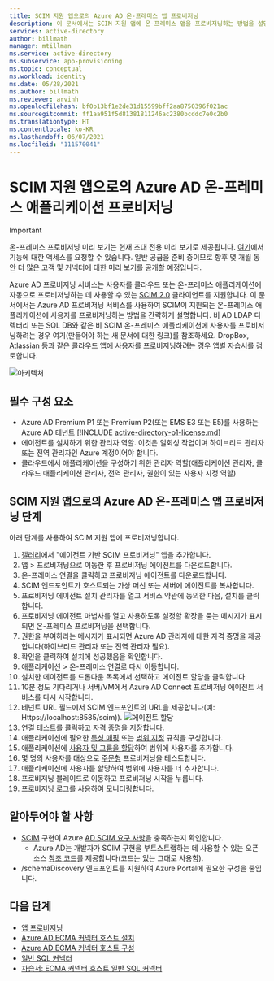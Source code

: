 ```yaml
---
title: SCIM 지원 앱으로의 Azure AD 온-프레미스 앱 프로비저닝
description: 이 문서에서는 SCIM 지원 앱에 온-프레미스 앱을 프로비저닝하는 방법을 설명합니다.
services: active-directory
author: billmath
manager: mtillman
ms.service: active-directory
ms.subservice: app-provisioning
ms.topic: conceptual
ms.workload: identity
ms.date: 05/28/2021
ms.author: billmath
ms.reviewer: arvinh
ms.openlocfilehash: bf0b13bf1e2de31d15599bff2aa8750396f021ac
ms.sourcegitcommit: ff1aa951f5d81381811246ac2380bcddc7e0c2b0
ms.translationtype: HT
ms.contentlocale: ko-KR
ms.lasthandoff: 06/07/2021
ms.locfileid: "111570041"
---
```

# <a name="azure-ad-on-premises-application-provisioning-to-scim-enabled-apps"></a>SCIM 지원 앱으로의 Azure AD 온-프레미스 애플리케이션 프로비저닝

>[!IMPORTANT]
> 온-프레미스 프로비저닝 미리 보기는 현재 초대 전용 미리 보기로 제공됩니다. [여기](https://aka.ms/onpremprovisioningpublicpreviewaccess)에서 기능에 대한 액세스를 요청할 수 있습니다. 일반 공급을 준비 중이므로 향후 몇 개월 동안 더 많은 고객 및 커넥터에 대한 미리 보기를 공개할 예정입니다.

Azure AD 프로비저닝 서비스는 사용자를 클라우드 또는 온-프레미스 애플리케이션에 자동으로 프로비저닝하는 데 사용할 수 있는 [SCIM 2.0](https://techcommunity.microsoft.com/t5/identity-standards-blog/provisioning-with-scim-getting-started/ba-p/880010) 클라이언트를 지원합니다. 이 문서에서는 Azure AD 프로비저닝 서비스를 사용하여 SCIM이 지원되는 온-프레미스 애플리케이션에 사용자를 프로비저닝하는 방법을 간략하게 설명합니다. 비 AD LDAP 디렉터리 또는 SQL DB와 같은 비 SCIM 온-프레미스 애플리케이션에 사용자를 프로비저닝하려는 경우 여기(만들어야 하는 새 문서에 대한 링크)를 참조하세요. DropBox, Atlassian 등과 같은 클라우드 앱에 사용자를 프로비저닝하려는 경우 앱별 [자습서](../../active-directory/saas-apps/tutorial-list.md)를 검토합니다. 

![아키텍처](./media/on-premises-scim-provisioning/scim-4.png)


## <a name="pre-requisites"></a>필수 구성 요소
- Azure AD Premium P1 또는 Premium P2(또는 EMS E3 또는 E5)를 사용하는 Azure AD 테넌트 
    [!INCLUDE [active-directory-p1-license.md](../../../includes/active-directory-p1-license.md)]
- 에이전트를 설치하기 위한 관리자 역할.  이것은 일회성 작업이며 하이브리드 관리자 또는 전역 관리자인 Azure 계정이어야 합니다. 
- 클라우드에서 애플리케이션을 구성하기 위한 관리자 역할(애플리케이션 관리자, 클라우드 애플리케이션 관리자, 전역 관리자, 권한이 있는 사용자 지정 역할)

## <a name="steps-for-on-premises-app-provisioning-to-scim-enabled-apps"></a>SCIM 지원 앱으로의 Azure AD 온-프레미스 앱 프로비저닝 단계
아래 단계를 사용하여 SCIM 지원 앱에 프로비저닝합니다. 

 1. [갤러리](../../active-directory/manage-apps/add-application-portal.md)에서 "에이전트 기반 SCIM 프로비저닝" 앱을 추가합니다.
 2. 앱 > 프로비저닝으로 이동한 후 프로비저닝 에이전트를 다운로드합니다.
 3. 온-프레미스 연결을 클릭하고 프로비저닝 에이전트를 다운로드합니다.
 4. SCIM 엔드포인트가 호스트되는 가상 머신 또는 서버에 에이전트를 복사합니다.
 5. 프로비저닝 에이전트 설치 관리자를 열고 서비스 약관에 동의한 다음, 설치를 클릭합니다.
 6. 프로비저닝 에이전트 마법사를 열고 사용하도록 설정할 확장을 묻는 메시지가 표시되면 온-프레미스 프로비저닝을 선택합니다.
 7. 권한을 부여하라는 메시지가 표시되면 Azure AD 관리자에 대한 자격 증명을 제공합니다(하이브리드 관리자 또는 전역 관리자 필요).
 8. 확인을 클릭하여 설치에 성공했음을 확인합니다.
 9. 애플리케이션 > 온-프레미스 연결로 다시 이동합니다.
 10. 설치한 에이전트를 드롭다운 목록에서 선택하고 에이전트 할당을 클릭합니다.
 11. 10분 정도 기다리거나 서버/VM에서 Azure AD Connect 프로비저닝 에이전트 서비스를 다시 시작합니다.
 12. 테넌트 URL 필드에서 SCIM 엔드포인트의 URL을 제공합니다(예: Https://localhost:8585/scim)).
     ![에이전트 할당](./media/on-premises-scim-provisioning/scim-2.png)
 13. 연결 테스트를 클릭하고 자격 증명을 저장합니다.
 14. 애플리케이션에 필요한 [특성 매핑](customize-application-attributes.md) 또는 [범위 지정](define-conditional-rules-for-provisioning-user-accounts.md) 규칙을 구성합니다.  
 15. 애플리케이션에 [사용자 및 그룹을 할당](../../active-directory/manage-apps/add-application-portal-assign-users.md)하여 범위에 사용자를 추가합니다.
 16. 몇 명의 사용자를 대상으로 [주문형](provision-on-demand.md) 프로비저닝을 테스트합니다.
 17. 애플리케이션에 사용자를 할당하여 범위에 사용자를 더 추가합니다.
 18. 프로비저닝 블레이드로 이동하고 프로비저닝 시작을 누릅니다.
 19. [프로비저닝 로그](../../active-directory/reports-monitoring/concept-provisioning-logs.md)를 사용하여 모니터링합니다.
 

## <a name="things-to-be-aware-of"></a>알아두어야 할 사항
* [SCIM](https://techcommunity.microsoft.com/t5/identity-standards-blog/provisioning-with-scim-getting-started/ba-p/880010) 구현이 Azure [AD SCIM 요구 사항](use-scim-to-provision-users-and-groups.md)을 충족하는지 확인합니다.
  * Azure AD는 개발자가 SCIM 구현을 부트스트랩하는 데 사용할 수 있는 오픈 소스 [참조 코드](https://github.com/AzureAD/SCIMReferenceCode/wiki)를 제공합니다(코드는 있는 그대로 사용함).
* /schemaDiscovery 엔드포인트를 지원하여 Azure Portal에 필요한 구성을 줄입니다. 

## <a name="next-steps"></a>다음 단계

- [앱 프로비저닝](user-provisioning.md)
- [Azure AD ECMA 커넥터 호스트 설치](on-premises-ecma-install.md)
- [Azure AD ECMA 커넥터 호스트 구성](on-premises-ecma-configure.md)
- [일반 SQL 커넥터](on-premises-sql-connector-configure.md)
- [자습서: ECMA 커넥터 호스트 일반 SQL 커넥터](tutorial-ecma-sql-connector.md)
